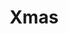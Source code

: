 ---
title: Xmas
category: paintings
series: today's words
year: 2019
image: xmascard.jpg
size: 
materials: acrylic on canvas
---